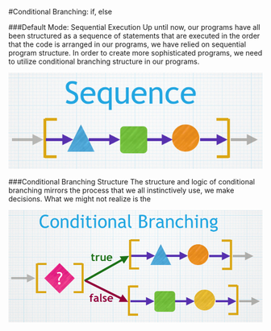 #Conditional Branching:  if, else

###Default Mode:  Sequential Execution
Up until now, our programs have all been structured as a sequence of statements that are executed in the order that the code is arranged in our programs, we have relied on sequential program structure.   In order to create more sophisticated programs, we need to utilize conditional branching structure in our programs.

![](sequence.png)

###Conditional Branching Structure
The structure and logic of conditional branching mirrors the process that we all instinctively use, we make decisions.  What we might not realize is the  

![](branching3.png)
